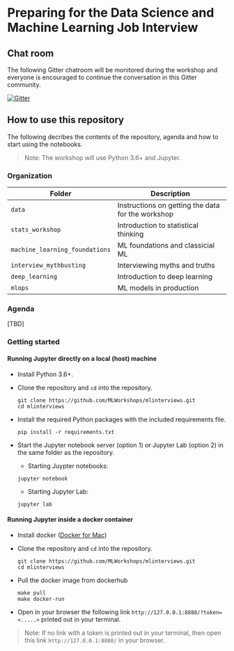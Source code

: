 # Preparing for the Data Science and Machine Learning Job Interview

## Chat room

The following Gitter chatroom will be monitored during the workshop and everyone is encouraged to continue the conversation in this Gitter community.

[![Gitter](https://badges.gitter.im/MLWorkshops/spring-2021-mlworkshop.svg)](https://gitter.im/MLWorkshops/spring-2021-mlworkshop?utm_source=badge&utm_medium=badge&utm_campaign=pr-badge)

## How to use this repository

The following decribes the contents of the repository, agenda and how to start using the notebooks.

> Note: The workshop will use Python 3.6+ and Jupyter.

### Organization

| Folder | Description |
| --- | --- |
| `data` | Instructions on getting the data for the workshop |
| `stats_workshop` | Introduction to statistical thinking |
| `machine_learning_foundations` | ML foundations and classicial ML |
| `interview_mythbusting` | Interviewing myths and truths |
| `deep_learning` | Introduction to deep learning |
| `mlops` | ML models in production |

### Agenda

[TBD]

### Getting started

#### Running Jupyter directly on a local (host) machine

- Install Python 3.6+.
- Clone the repository and `cd` into the repository.

    ```
    git clone https://github.com/MLWorkshops/mlinterviews.git
    cd mlinterviews
    ```

- Install the required Python packages with the included requirements file.

    ```
    pip install -r requirements.txt
    ```

- Start the Jupyter notebook server (option 1) or Jupyter Lab (option 2) in the same folder as the repository.

    - Starting Juypter notebooks:

    ```
    jupyter notebook
    ```

    - Starting Jupyter Lab:

    ```
    jupyter lab
    ```

#### Running Jupyter inside a docker container

- Install docker ([Docker for Mac](https://docs.docker.com/docker-for-mac/install/))
- Clone the repository and `cd` into the repository.

    ```
    git clone https://github.com/MLWorkshops/mlinterviews.git
    cd mlinterviews
    ```

- Pull the docker image from dockerhub

    ```
    make pull
    make docker-run
    ```
- Open in your browser the following link `http://127.0.0.1:8888/?token=<.....>` printed out in your terminal.
> Note: If no link with a token is printed out in your terminal, then
> open this link `http://127.0.0.1:8888/` in your browser.  


